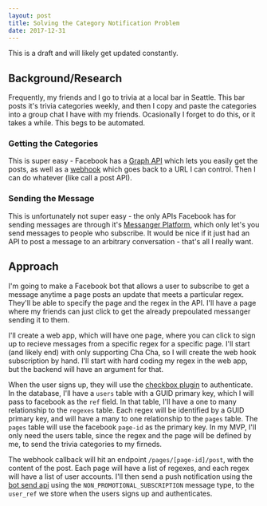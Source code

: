 ```yaml
---
layout: post
title: Solving the Category Notification Problem
date: 2017-12-31
---
```


This is a draft and will likely get updated constantly.

## Background/Research
Frequently, my friends and I go to trivia at a local bar in Seattle. This bar posts it's trivia categories weekly, and then I copy and paste the categories into a group chat I have with my friends.  Ocasionally I forget to do this, or it takes a while. This begs to be automated.

### Getting the Categories
This is super easy - Facebook has a [Graph API](https://developers.facebook.com/tools/explorer?method=GET&path=cha.seattle%2Ffeed&version=v2.11) which lets you easily get the posts, as well as a [webhook](https://developers.facebook.com/docs/graph-api/webhooks/) which goes back to a URL I can control. Then I can do whatever (like call a post API).   

### Sending the Message
This is unfortunately not super easy - the only APIs Facebook has for sending messages are through it's [Messanger Platform](#https://developers.facebook.com/docs/messenger-platform), which only let's you send messages to people who subscribe. It would be nice if it just had an API to post a message to an arbitrary conversation - that's all I really want. 

## Approach

I'm going to make a Facebook bot that allows a user to subscribe to get a message anytime a page posts an update that meets a particular regex. They'll be able to specify the page and the regex in the API. I'll have a page where my friends can just click to get the already prepoulated messanger sending it to them. 

I'll create a web app, which will have one page, where you can click to sign up to recieve messages from a specific regex for a specific page. I'll start (and likely end) with only supporting Cha Cha, so I will create the web hook subscription by hand. I'll start with hard coding my regex in the web app, but the backend will have an argument for that. 

When the user signs up, they will use the [checkbox plugin](https://developers.facebook.com/docs/messenger-platform/discovery/checkbox-plugin) to authenticate. In the database, I'll have a `users` table with a GUID primary key, which I will pass to facebook as the `ref` field. In that table, I'll have a one to many relationship to the `regexes` table. Each regex will be identified by a GUID primary key, and will have a many to one relationship to the `pages` table. The `pages` table will use the facebook `page-id` as the primary key. In my MVP, I'll only need the users table, since the regex and the page will be defined by me, to send the trivia categories to my firneds.      

The webhook callback will hit an endpoint `/pages/[page-id]/post`, with the content of the post. Each page will have a list of regexes, and each regex will have a list of user accounts. I'll then send a push notification using the [bot send api](https://developers.facebook.com/docs/messenger-platform/send-messages#send_api_basics) using the `NON_PROMOTIONAL_SUBSCRIPTION` message type, to the `user_ref` we store when the users signs up and authenticates. 

